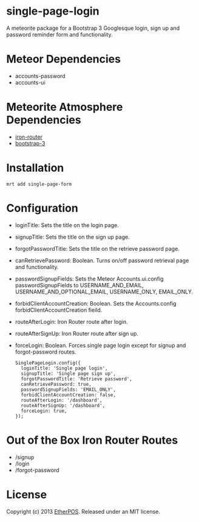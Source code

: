 # single-page-login

A meteorite package for a Bootstrap 3 Googlesque login, sign up and password reminder form and functionality.

# Meteor Dependencies

* accounts-password
* accounts-ui

# Meteorite Atmosphere Dependencies
* [iron-router](https://atmosphere.meteor.com/package/iron-router "iron-router")
* [bootstrap-3](https://atmosphere.meteor.com/package/bootstrap-3 "bootstrap-e")

# Installation

    mrt add single-page-form

# Configuration

* loginTitle: Sets the title on the login page.
* signupTitle: Sets the title on the sign up page.
* forgotPasswordTitle: Sets the title on the retrieve password page.
* canRetrievePassword: Boolean. Turns on/off password retrieval page and functionality.
* passwordSignupFields: Sets the Meteor Accounts.ui.config passwordSignupFields to USERNAME_AND_EMAIL, USERNAME_AND_OPTIONAL_EMAIL, USERNAME_ONLY, EMAIL_ONLY.
* forbidClientAccountCreation: Boolean. Sets the Accounts.config forbidClientAccountCreation fieild.
* routeAfterLogin: Iron Router route after login.
* routeAfterSignUp: Iron Router route after sign up.
* forceLogin: Boolean.  Forces single page login except for signup and forgot-password routes.

      SinglePageLogin.config({
        loginTitle: 'Single page login',
        signupTitle: 'Single page sign up',
        forgotPasswordTitle: 'Retrieve password',
        canRetrievePassword: true,
        passwordSignupFields: 'EMAIL_ONLY',
        forbidClientAccountCreation: false,
        routeAfterLogin: '/dashboard',
        routeAfterSignUp: '/dashboard',
        forceLogin: true,
      });

# Out of the Box Iron Router Routes
* /signup
* /login
* /forgot-password

# License
Copyright (c) 2013 [EtherPOS](http://www.etherpos.com/ "EtherPOS, LLC"). Released under an MIT license.
